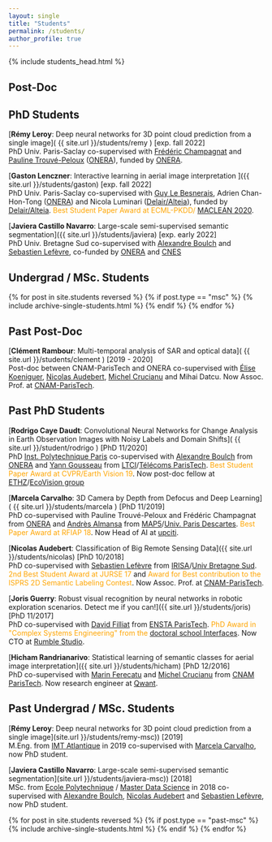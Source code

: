 ```yaml
---
layout: single
title: "Students"
permalink: /students/
author_profile: true
---
```


{% include students_head.html %}

## Post-Doc
<a name="PostDoc"></a>

## PhD Students
<a name="PhD"></a>

[**Rémy Leroy**: Deep neural networks for 3D point cloud prediction from a single image]( {{ site.url }}/students/remy ) \[exp. fall 2022\]  
PhD Univ. Paris-Saclay co-supervised with [Frédéric Champagnat](https://www.researchgate.net/profile/Frederic_Champagnat) and [Pauline Trouvé-Peloux](https://www.onera.fr/fr/staff/pauline-trouve-peloux) ([ONERA](https://www.onera.fr)), funded by [ONERA](https://www.onera.fr).

[**Gaston Lenczner**: Interactive learning in aerial image interpretation ]({{ site.url }}/students/gaston) \[exp. fall 2022\]  
PhD Univ. Paris-Saclay co-supervised with [Guy Le Besnerais](https://scholar.google.fr/citations?user=r8V306wAAAAJ&hl=fr), Adrien Chan-Hon-Tong ([ONERA](https://www.onera.fr)) and Nicola Luminari ([Delair/Alteia](https://www.delair.aero)), funded by [Delair/Alteia](https://www.delair.aero). <span style="color:orange;">Best Student Paper Award at ECML-PKDD/ [MACLEAN 2020](https://sites.google.com/view/maclean2020/program)</span>.

[**Javiera Castillo Navarro**: Large-scale semi-supervised semantic segmentation]({{ site.url }}/students/javiera) \[exp. early 2022\]  
PhD Univ. Bretagne Sud co-supervised with [Alexandre Boulch](https://aboulch.github.io/) and [Sebastien Lefèvre](http://people.irisa.fr/Sebastien.Lefevre/), co-funded by [ONERA](https://www.onera.fr) and [CNES](https://cnes.fr/en/web/CNES-en/7430-research-grants.php)

## Undergrad / MSc. Students
<a name="MSc"></a>

{% for post in site.students reversed %} {% if post.type == "msc" %} {% include archive-single-students.html %} {% endif %} {% endfor %}

## Past Post-Doc
<a name="PastPostDoc"></a>

[**Clément Rambour**: Multi-temporal analysis of SAR and optical data]( {{ site.url }}/students/clement ) \[2019 - 2020\]  
Post-doc between CNAM-ParisTech and ONERA co-supervised with [Élise Koeniguer](https://www.onera.fr/fr/staff/elise-colin-koeniguer), [Nicolas Audebert](https://nicolas.audebert.at/), [Michel Crucianu](http://cedric.cnam.fr/~crucianm/) and Mihai Datcu. Now Assoc. Prof. at [CNAM-ParisTech](http://www.cnam.fr).

## Past PhD Students
<a name="PastPhD"></a>

[**Rodrigo Caye Daudt**: Convolutional Neural Networks for Change Analysis in Earth Observation Images with Noisy Labels and Domain Shifts]( {{ site.url }}/student/rodrigo ) \[PhD 11/2020\]  
PhD [Inst. Polytechnique Paris](https://www.ip-paris.fr/en) co-supervised with [Alexandre Boulch]() from [ONERA](https://www.onera.fr/en) and [Yann Gousseau](https://perso.telecom-paristech.fr/gousseau/) from [LTCI](https://ltci.telecom-paristech.fr/en/)/[Télécoms ParisTech](https://www.telecom-paristech.fr/eng). <span style="color:orange;">Best Student Paper Award at CVPR/Earth Vision 19</span>. Now post-doc fellow at [ETHZ](https://ethz.ch/en.html)/[EcoVision group](https://prs.igp.ethz.ch/ecovision.html)

[**Marcela Carvalho**: 3D Camera by Depth from Defocus and Deep Learning]( {{ site.url }}/students/marcela ) \[PhD 11/2019\]  
PhD co-supervised with Pauline Trouvé-Peloux and Frédéric Champagnat from [ONERA](https://www.onera.fr/en) and [Andrès Almansa](https://perso.telecom-paristech.fr/almansa/HomePage/) from [MAP5](http://map5.mi.parisdescartes.fr/)/[Univ. Paris Descartes](http://www.parisdescartes.fr/).  <span style="color:orange;">Best Paper Award at RFIAP 18</span>. Now Head of AI at [upciti](https://www.upciti.com/).

[**Nicolas Audebert**: Classification of Big Remote Sensing Data]({{ site.url }}/students/nicolas) \[PhD 10/2018\]  
PhD co-supervised with [Sebastien Lefèvre](http://people.irisa.fr/Sebastien.Lefevre/) from [IRISA](http://www-irisa.univ-ubs.fr/)/[Univ Bretagne Sud](http://www.univ-ubs.fr/). <span style="color:orange;">2nd Best Student Award at JURSE 17</span> and <span style="color:orange;">Award for Best contribution to the ISPRS 2D Semantic Labeling Contest</span>. Now Assoc. Prof. at [CNAM-ParisTech](http://www.cnam.fr).

[**Joris Guerry**: Robust visual recognition by neural networks in robotic exploration scenarios. Detect me if you can!]({{ site.url }}/students/joris) \[PhD 11/2017\]  
PhD co-supervised with [David Filliat](http://perso.ensta-paristech.fr/~filliat/eng/index.html) from [ENSTA ParisTech](https://www.ensta-paristech.fr/en). <span style="color:orange;">PhD Award in "Complex Systems Engineering" from the [doctoral school Interfaces](https://www.universite-paris-saclay.fr/fr/formation/doctorat/interfaces#evenements)</span>. Now CTO at [Rumble Studio](https://rumble.studio/).

[**Hicham Randrianarivo**: Statistical learning of semantic classes for aerial image interpretation]({{ site.url }}/students/hicham) \[PhD 12/2016\]  
PhD co-supervised with [Marin Ferecatu](http://cedric.cnam.fr/~ferecatm/) and [Michel Crucianu](http://cedric.cnam.fr/~crucianm/) from [CNAM ParisTech](http://www.cnam.eu/site-en/). Now research engineer at [Qwant](https://www.qwant.com/?l=en).

## Past Undergrad / MSc. Students
<a name="PastMSc"></a>

[**Rémy Leroy**: Deep neural networks for 3D point cloud prediction from a single image](site.url }}/students/remy-msc)) \[2019\]  
M.Eng. from [IMT Atlantique](https://www.imt-atlantique.fr/en) in 2019 co-supervised with [Marcela Carvalho](http://mcarvalho.ml/), now PhD student.

[**Javiera Castillo Navarro**: Large-scale semi-supervised semantic segmentation](site.url }}/students/javiera-msc)) \[2018\]  
MSc. from [Ecole Polytechnique](https://www.polytechnique.edu/fr/master-data-sciences) / [Master Data Science](https://datascience-x-master-paris-saclay.fr) in 2018 co-supervised with [Alexandre Boulch](https://aboulch.github.io/), [Nicolas Audebert](https://nicolas.audebert.at/) and [Sebastien Lefèvre](http://people.irisa.fr/Sebastien.Lefevre/), now PhD student.

{% for post in site.students reversed %} {% if post.type == "past-msc" %} {% include archive-single-students.html %} {% endif %} {% endfor %}


